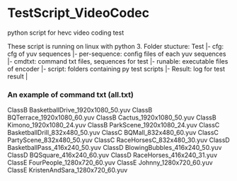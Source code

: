 # TestScript_VideoCodec
python script for hevc video coding test

These script is running on linux with python 3.
Folder stucture:
Test
 |-  cfg: cfg of yuv sequences
 |-  per-sequence: config files of each yuv sequences
 |-  cmdtxt: command txt files, sequences for test
 |-  runable: executable files of encoder
 |-  script: folders containing py test scripts
 |-  Result: log for test result
 |

### An example of command txt (all.txt)
ClassB BasketballDrive\_1920x1080\_50.yuv
ClassB BQTerrace\_1920x1080\_60.yuv
ClassB Cactus\_1920x1080\_50.yuv
ClassB Kimono\_1920x1080\_24.yuv
ClassB ParkScene\_1920x1080\_24.yuv
ClassC BasketballDrill\_832x480\_50.yuv
ClassC BQMall\_832x480\_60.yuv
ClassC PartyScene\_832x480\_50.yuv
ClassC RaceHorsesC\_832x480\_30.yuv
ClassD BasketballPass\_416x240\_50.yuv
ClassD BlowingBubbles\_416x240\_50.yuv
ClassD BQSquare\_416x240\_60.yuv
ClassD RaceHorses\_416x240\_31.yuv
ClassE FourPeople\_1280x720\_60.yuv
ClassE Johnny\_1280x720\_60.yuv
ClassE KristenAndSara\_1280x720\_60.yuv
